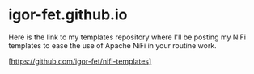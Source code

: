 # igor-fet.github.io

Here is the link to my templates repository where I'll be posting my NiFi templates to ease the use of Apache NiFi in your routine work.

[https://github.com/igor-fet/nifi-templates]
